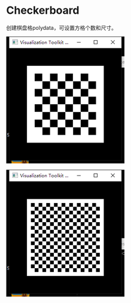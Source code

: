 # Checkerboard

创建棋盘格polydata，可设置方格个数和尺寸。

![10](https://github.com/cfan927/AwesomeVTK/blob/master/Checkerboard/images/10.png)

![20](https://github.com/cfan927/AwesomeVTK/blob/master/Checkerboard/images/20.png)

